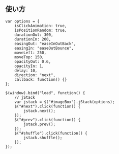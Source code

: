 使い方
--

	var options = {
		isClickAnimation: true,
		isPositionRandom: true,
		durationOut: 300,
		durationIn: 200,
		easingOut: "easeInOutBack",
		easingIn: "easeOutBounce",
		moveLeft: 250,
		moveTop: 150,
		opacityOut: 0.6,
		opacityIn: 1,
		delay: 10,
		direction: "next",
		callback: function() {}
	};

	$(window).bind("load", function() {
		// jStack
		var jstack = $("#imageBox").jStack(options);
		$("#next").click(function() {
			jstack.next();
		});
		$("#prev").click(function() {
			jstack.prev();
		});
		$("#shuffle").click(function() {
			jstack.shuffle();
		});
	});

